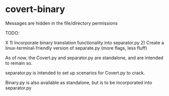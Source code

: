 # covert-binary
Messages are hidden in the file/directory permissions

TODO:

 X 1) Incorporate binary translation functionality into separator.py
   2) Create a linux-terminal-friendly version of separate.py (more flags, less fluff)
    
As of now, the Covert.py and separator.py are standalone, and are intended to remain so.

separator.py is intended to set up scenarios for Covert.py to crack.

Binary.py is also available as standalone, but is to be incorporated into separator.py
